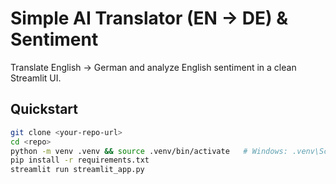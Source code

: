 # Simple AI Translator (EN → DE) & Sentiment

Translate English → German and analyze English sentiment in a clean Streamlit UI.

## Quickstart

```bash
git clone <your-repo-url>
cd <repo>
python -m venv .venv && source .venv/bin/activate   # Windows: .venv\Scripts\Activate.ps1
pip install -r requirements.txt
streamlit run streamlit_app.py
```
